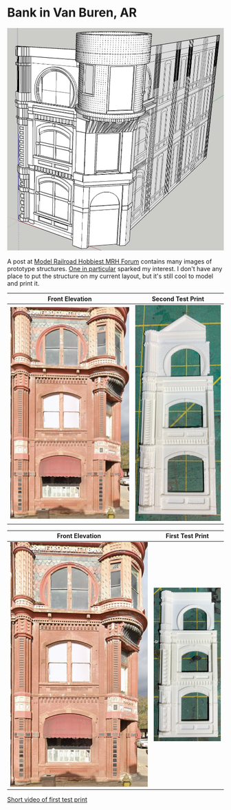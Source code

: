 # Bank in Van Buren, AR

![Early Draft 3D Model](draft3DModel.png)

A post at [Model Railroad Hobbiest MRH Forum](https://forum.mrhmag.com/post/interesting-prototype-structure-library-12629898?trail=275) contains many images of prototype structures. [One in particular](https://tile.loc.gov/storage-services/service/pnp/mrg/04000/04046v.jpg) sparked my interest. I don't have any place to put the structure on my current layout, but it's still cool to model and print it.

Front Elevation         |   Second Test Print                   
:----------------------------------:|:----------------------------------:
![](prototypeFRontElevation.png) | ![](IMG_1331.png)

Front Elevation         |   First Test Print                   
:----------------------------------:|:----------------------------------:
![](prototypeFRontElevation.png) | ![](IMG_1328.png)

[Short video of first test print](testPrintVideo720p.mp4)

